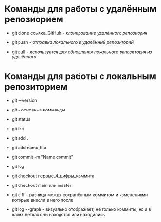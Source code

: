 # Команды для работы с удалённым репозиорием 

* git clone ссылка_GitHub - *клонирование удалённого репозиория*

* git push - *отправка локального в удалённый репозиторий*

* git pull  - *используется для обновления локального репозитория из удалённого*

# Команды для работы с локальным репозиторием

* git --version

* git - основные комманды

* git status

* git init

* git add .

* git add name_file

* git commit -m "Name commit"

* git log

* git checkout первые_4_цифры_коммита

* git checkout main или master

* git diff - разница между сохранённым коммитом и изменениями которые внесли в него после

* git log --graph - визуально отображает, не только коммиты, но и в каких ветках они находятся или находились
